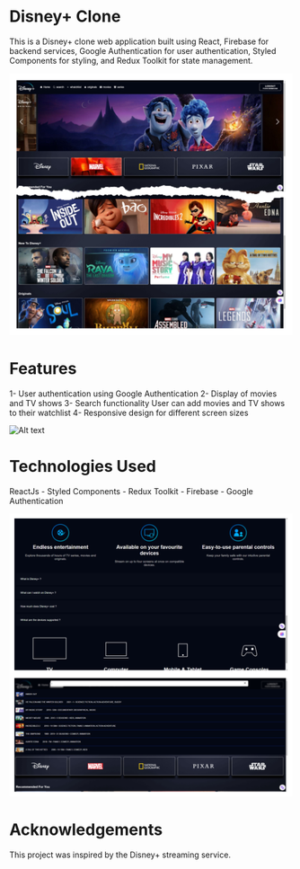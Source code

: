 # Disney+ Clone

This is a Disney+ clone web application built using React, Firebase for backend
services, Google Authentication for user authentication, Styled Components for
styling, and Redux Toolkit for state management.

![Alt text](public/gitHub/1701598077257.jpg)

# Features

1- User authentication using Google Authentication 2- Display of movies and TV
shows 3- Search functionality User can add movies and TV shows to their
watchlist 4- Responsive design for different screen sizes

![Alt text](public/gitHub/1701598077259.jpg)

# Technologies Used

ReactJs - Styled Components - Redux Toolkit - Firebase - Google Authentication

![Alt text](public/gitHub/1701598077254.jpg)

# Acknowledgements

This project was inspired by the Disney+ streaming service.
